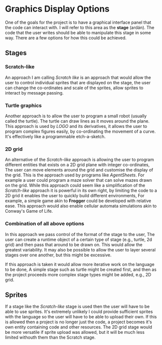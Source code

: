 # Graphics Display Options

One of the goals for the project is to have a graphical interface panel that the code can interact with. I will refer to this area as the **stage** (ardán). The code that the user writes should be able to manipulate this stage in some way. There are a few options for how this could be achieved.

## Stages

### Scratch-like

An approach I am calling *Scratch like* is an approach that would allow the user to control individual sprites that are displayed on the stage, the user can change the co-ordinates and scale of the sprites, allow sprites to interact by message passing.

### Turtle graphics

Another approach is to allow the user to program a small robot (usually called the turtle). The turtle can draw lines as it moves around the plane. This approach is used by *LOGO* and its derivatives, it allows the user to program complex figures easily, by co-ordinating the movement of a curve. It's effectively like a programmable etch-a-sketch.

### 2D grid

An alternative of the *Scratch-like* approach is allowing the user to program different entities that exists on a 2D grid plane with integer co-ordinates, The user can move elements around the grid and customise the display of the grid. This is the approach used by programs like *AgentSheets*. For example a user could program a maze solver that can solve mazes drawn on the grid. While this approach could seem like a simplification of the *Scratch-like* approach it is powerful in its own right, by limiting the code to a 2D grid it enables the user to quickly build different environments, For example, a simple game akin to **Frogger** could be developed with relative ease. This approach would also enable cellular automata simulations akin to Conway's Game of Life.

### Combination of all above options

In this approach we pass control of the format of the stage to the user, The user can create a runtime object of a certain type of stage (e.g., turtle, 2d grid) and then pass that around to be drawn on. This would allow the greatest variability. It may also be possible to allow the user to layer several stages over one another, but this might be excessive.

If this approach is taken it would allow more iterative work on the language to be done, A simple stage such as turtle might be created first, and then as the project proceeds more complex stage types might be added, e.g., 2D grid.

## Sprites

If a stage like the *Scratch-like* stage is used then the user will have to be able to use sprites. It's extremely unlikely I could provide sufficient sprites with the language so the user will have to be able to upload their own. If this is allowed then a project is no longer just the code, a project becomes it's own entity containing code and other resources. The 2D grid stage would be more versatile if sprite upload was allowed, but it will be much less limited withouth them than the Scratch stage.
